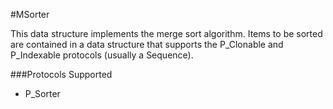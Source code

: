 #MSorter

This data structure implements the merge sort algorithm. Items to be sorted are contained in a data structure that supports the P_Clonable and P_Indexable protocols (usually a Sequence). 

###Protocols Supported

- P_Sorter

